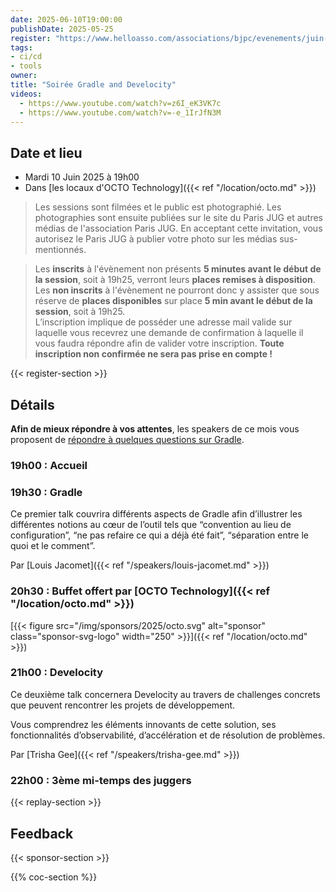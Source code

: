 ```yaml
---
date: 2025-06-10T19:00:00
publishDate: 2025-05-25
register: "https://www.helloasso.com/associations/bjpc/evenements/juin-2025"
tags:
- ci/cd
- tools
owner: 
title: "Soirée Gradle and Develocity"
videos:
  - https://www.youtube.com/watch?v=z6I_eK3VK7c
  - https://www.youtube.com/watch?v=-e_1IrJfN3M
---
```


## Date et lieu

* Mardi 10 Juin 2025 à 19h00
* Dans [les locaux d'OCTO Technology]({{< ref "/location/octo.md" >}})

> Les sessions sont filmées et le public est photographié.
Les photographies sont ensuite publiées sur le site du Paris JUG et autres médias de l'association Paris JUG.
En acceptant cette invitation, vous autorisez le Paris JUG à publier votre photo sur les médias sus-mentionnés.

> Les **inscrits** à l'évènement non présents **5 minutes avant le début de la session**, soit à 19h25, verront leurs **places remises à disposition**.  
Les **non inscrits** à l'évènement ne pourront donc y assister que sous réserve de **places disponibles** sur place **5 min avant le début de la session**, soit à 19h25.  
L’inscription implique de posséder une adresse mail valide sur laquelle vous recevrez une demande de confirmation à laquelle il vous faudra répondre afin de valider votre inscription.
**Toute inscription non confirmée ne sera pas prise en compte !**

{{< register-section >}}

## Détails

**Afin de mieux répondre à vos attentes**, les speakers de ce mois vous proposent de [répondre à quelques questions sur Gradle](https://app.sli.do/event/gkuPLXLm1kG8YYxQ8D3wHv).

### 19h00 : Accueil

### 19h30 : Gradle

Ce premier talk couvrira différents aspects de Gradle afin d’illustrer les différentes notions au cœur de l’outil tels que “convention au lieu de configuration”, “ne pas refaire ce qui a déjà été fait”, “séparation entre le quoi et le comment”.

Par [Louis Jacomet]({{< ref "/speakers/louis-jacomet.md" >}})

### 20h30 : Buffet offert par [OCTO Technology]({{< ref "/location/octo.md" >}})

[{{< figure src="/img/sponsors/2025/octo.svg" alt="sponsor" class="sponsor-svg-logo" width="250" >}}]({{< ref "/location/octo.md" >}}) 

### 21h00 : Develocity

Ce deuxième talk concernera Develocity au travers de challenges concrets que peuvent rencontrer les projets de développement.

Vous comprendrez les éléments innovants de cette solution, ses fonctionnalités d’observabilité, d’accélération et de résolution de problèmes.

Par [Trisha Gee]({{< ref "/speakers/trisha-gee.md" >}})

### 22h00 : 3ème mi-temps des juggers

{{< replay-section >}}

## Feedback

{{< sponsor-section >}}

{{% coc-section %}}

